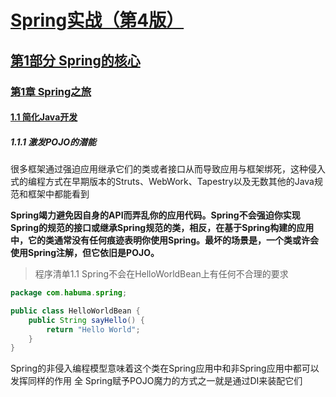 # [Spring实战（第4版）](../../../../)

## [第1部分 Spring的核心](../../../)

### [第1章 Spring之旅](../../)

#### [1.1 简化Java开发](../)

##### 1.1.1 激发POJO的潜能

很多框架通过强迫应用继承它们的类或者接口从而导致应用与框架绑死，这种侵入式的编程方式在早期版本的Struts、WebWork、Tapestry以及无数其他的Java规范和框架中都能看到

**Spring竭力避免因自身的API而弄乱你的应用代码。Spring不会强迫你实现Spring的规范的接口或继承Spring规范的类，相反，在基于Spring构建的应用中，它的类通常没有任何痕迹表明你使用Spring。最坏的场景是，一个类或许会使用Spring注解，但它依旧是POJO。**

> 程序清单1.1 Spring不会在HelloWorldBean上有任何不合理的要求
```Java
package com.habuma.spring;

public class HelloWorldBean {
    public String sayHello() {
        return "Hello World";
    }
}
```

Spring的非侵入编程模型意味着这个类在Spring应用中和非Spring应用中都可以发挥同样的作用
全
Spring赋予POJO魔力的方式之一就是通过DI来装配它们